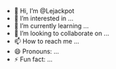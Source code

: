 - 👋 Hi, I’m @Lejackpot
- 👀 I’m interested in ...
- 🌱 I’m currently learning ...
- 💞️ I’m looking to collaborate on ...
- 📫 How to reach me ...
- 😄 Pronouns: ...
- ⚡ Fun fact: ...

<!---
Lejackpot/Lejackpot is a ✨ special ✨ repository because its `README.md` (this file) appears on your GitHub profile.
You can click the Preview link to take a look at your changes.
--->
